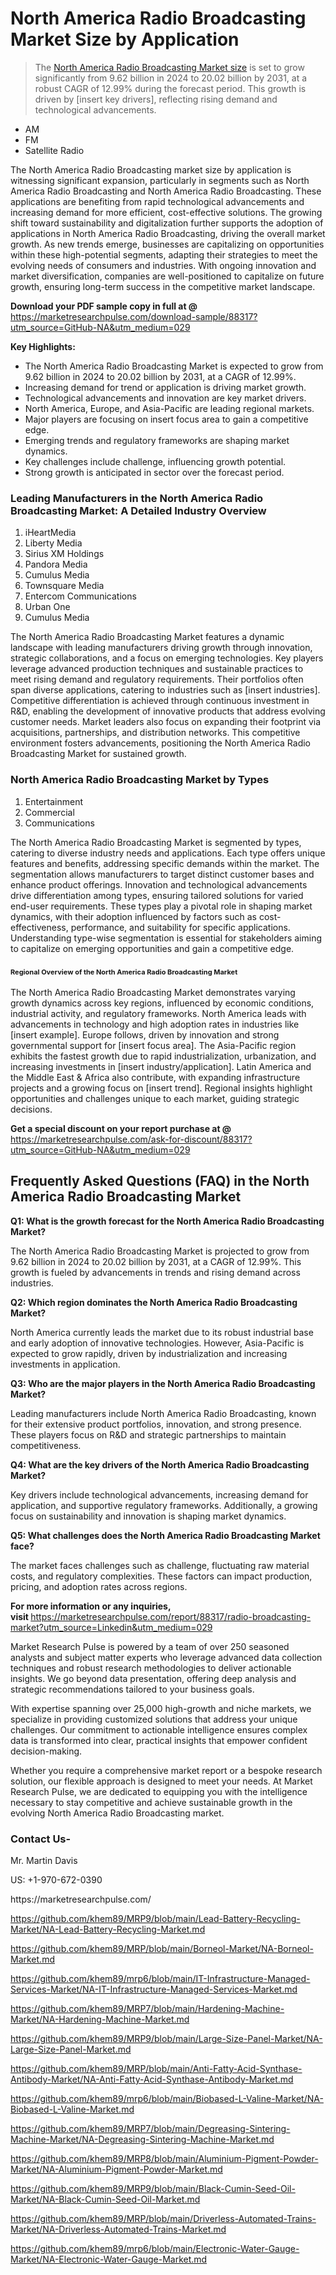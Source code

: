 <h1>North America Radio Broadcasting Market&nbsp;Size by Application</h1><blockquote><p>The <a href="https://marketresearchpulse.com/download-sample/88317?utm_source=GitHub-NA&amp;utm_medium=029">North America Radio Broadcasting Market size</a> is set to grow significantly from 9.62 billion in 2024 to 20.02 billion by 2031, at a robust CAGR of 12.99% during the forecast period. This growth is driven by [insert key drivers], reflecting rising demand and technological advancements.</p></blockquote><ul><li>AM<li> FM<li> Satellite Radio</li></ul><p>The North America Radio Broadcasting market size by application is witnessing significant expansion, particularly in segments such as North America Radio Broadcasting and North America Radio Broadcasting. These applications are benefiting from rapid technological advancements and increasing demand for more efficient, cost-effective solutions. The growing shift toward sustainability and digitalization further supports the adoption of applications in North America Radio Broadcasting, driving the overall market growth. As new trends emerge, businesses are capitalizing on opportunities within these high-potential segments, adapting their strategies to meet the evolving needs of consumers and industries. With ongoing innovation and market diversification, companies are well-positioned to capitalize on future growth, ensuring long-term success in the competitive market landscape.</p><p><strong>Download your PDF sample copy in full at @ </strong><a href="https://marketresearchpulse.com/download-sample/88317?utm_source=GitHub-NA&amp;utm_medium=029">https://marketresearchpulse.com/download-sample/88317?utm_source=GitHub-NA&amp;utm_medium=029</a></p><p><strong>Key Highlights: </strong></p><ul><li>The North America Radio Broadcasting Market is expected to grow from 9.62 billion in 2024 to 20.02 billion by 2031, at a CAGR of 12.99%.</li><li>Increasing demand for trend or application is driving market growth.</li><li>Technological advancements and innovation are key market drivers.</li><li>North America, Europe, and Asia-Pacific are leading regional markets.</li><li>Major players are focusing on insert focus area to gain a competitive edge.</li><li>Emerging trends and regulatory frameworks are shaping market dynamics.</li><li>Key challenges include challenge, influencing growth potential.</li><li>Strong growth is anticipated in sector over the forecast period.</li></ul><h3>Leading Manufacturers in the North America Radio Broadcasting Market: A Detailed Industry Overview</h3><ol><li>iHeartMedia</li><li>Liberty Media</li><li>Sirius XM Holdings</li><li>Pandora Media</li><li>Cumulus Media</li><li>Townsquare Media</li><li>Entercom Communications</li><li>Urban One</li><li>Cumulus Media</li></ol><div class="flex max-w-full flex-col flex-grow"><div class="min-h-8 text-message flex w-full flex-col items-end gap-2 whitespace-normal break-words [.text-message+&amp;]:mt-5" dir="auto" data-message-author-role="assistant" data-message-id="fd8432e4-4910-450d-b182-61b7bfb0a01f" data-message-model-slug="gpt-4o"><div class="flex w-full flex-col gap-1 empty:hidden first:pt-[3px]"><div class="markdown prose w-full break-words dark:prose-invert light"><p>The North America Radio Broadcasting Market features a dynamic landscape with leading manufacturers driving growth through innovation, strategic collaborations, and a focus on emerging technologies. Key players leverage advanced production techniques and sustainable practices to meet rising demand and regulatory requirements. Their portfolios often span diverse applications, catering to industries such as [insert industries]. Competitive differentiation is achieved through continuous investment in R&amp;D, enabling the development of innovative products that address evolving customer needs. Market leaders also focus on expanding their footprint via acquisitions, partnerships, and distribution networks. This competitive environment fosters advancements, positioning the North America Radio Broadcasting Market for sustained growth.</p></div></div></div></div><h3>North America Radio Broadcasting Market by Types</h3><ol><li>Entertainment<li> Commercial<li> Communications</li></ol><div class="flex max-w-full flex-col flex-grow"><div class="min-h-8 text-message flex w-full flex-col items-end gap-2 whitespace-normal break-words [.text-message+&amp;]:mt-5" dir="auto" data-message-author-role="assistant" data-message-id="084470be-0bb7-4664-bddf-5156b4f41249" data-message-model-slug="gpt-4o-mini"><div class="flex w-full flex-col gap-1 empty:hidden first:pt-[3px]"><div class="markdown prose w-full break-words dark:prose-invert light"><p>The North America Radio Broadcasting Market is segmented by types, catering to diverse industry needs and applications. Each type offers unique features and benefits, addressing specific demands within the market. The segmentation allows manufacturers to target distinct customer bases and enhance product offerings. Innovation and technological advancements drive differentiation among types, ensuring tailored solutions for varied end-user requirements. These types play a pivotal role in shaping market dynamics, with their adoption influenced by factors such as cost-effectiveness, performance, and suitability for specific applications. Understanding type-wise segmentation is essential for stakeholders aiming to capitalize on emerging opportunities and gain a competitive edge.</p></div></div></div></div><h3><span style="font-size: 11px;">Regional Overview of the North America Radio Broadcasting Market</span></h3><div class="flex max-w-full flex-col flex-grow"><div class="min-h-8 text-message flex w-full flex-col items-end gap-2 whitespace-normal break-words [.text-message+&amp;]:mt-5" dir="auto" data-message-author-role="assistant" data-message-id="e9038762-ce64-4e30-91c9-9bd413514231" data-message-model-slug="gpt-4o-mini"><div class="flex w-full flex-col gap-1 empty:hidden first:pt-[3px]"><div class="markdown prose w-full break-words dark:prose-invert light"><p>The North America Radio Broadcasting Market demonstrates varying growth dynamics across key regions, influenced by economic conditions, industrial activity, and regulatory frameworks. North America leads with advancements in technology and high adoption rates in industries like [insert example]. Europe follows, driven by innovation and strong governmental support for [insert focus area]. The Asia-Pacific region exhibits the fastest growth due to rapid industrialization, urbanization, and increasing investments in [insert industry/application]. Latin America and the Middle East &amp; Africa also contribute, with expanding infrastructure projects and a growing focus on [insert trend]. Regional insights highlight opportunities and challenges unique to each market, guiding strategic decisions.</p></div></div></div></div><p><strong>Get a special discount on your report purchase at @ </strong><a href="https://marketresearchpulse.com/ask-for-discount/88317?utm_source=GitHub-NA&amp;utm_medium=029">https://marketresearchpulse.com/ask-for-discount/88317?utm_source=GitHub-NA&amp;utm_medium=029</a></p><h2>Frequently Asked Questions (FAQ) in the North America Radio Broadcasting Market</h2><p><strong>Q1: What is the growth forecast for the North America Radio Broadcasting Market?</strong></p><p>The North America Radio Broadcasting Market is projected to grow from 9.62 billion in 2024 to 20.02 billion by 2031, at a CAGR of 12.99%. This growth is fueled by advancements in trends and rising demand across industries.</p><p><strong>Q2: Which region dominates the North America Radio Broadcasting Market?</strong></p><p>North America currently leads the market due to its robust industrial base and early adoption of innovative technologies. However, Asia-Pacific is expected to grow rapidly, driven by industrialization and increasing investments in application.</p><p><strong>Q3: Who are the major players in the North America Radio Broadcasting Market?</strong></p><p>Leading manufacturers include North America Radio Broadcasting, known for their extensive product portfolios, innovation, and strong presence. These players focus on R&amp;D and strategic partnerships to maintain competitiveness.</p><p><strong>Q4: What are the key drivers of the North America Radio Broadcasting Market?</strong></p><p>Key drivers include technological advancements, increasing demand for application, and supportive regulatory frameworks. Additionally, a growing focus on sustainability and innovation is shaping market dynamics.</p><p><strong>Q5: What challenges does the North America Radio Broadcasting Market face?</strong></p><p>The market faces challenges such as challenge, fluctuating raw material costs, and regulatory complexities. These factors can impact production, pricing, and adoption rates across regions.</p><p><strong>For more information or any inquiries, visit&nbsp;</strong><a href="https://marketresearchpulse.com/report/88317/radio-broadcasting-market?utm_source=Linkedin&utm_medium=029">https://marketresearchpulse.com/report/88317/radio-broadcasting-market?utm_source=Linkedin&utm_medium=029</a></p><p>Market Research Pulse is powered by a team of over 250 seasoned analysts and subject matter experts who leverage advanced data collection techniques and robust research methodologies to deliver actionable insights. We go beyond data presentation, offering deep analysis and strategic recommendations tailored to your business goals.</p><p>With expertise spanning over 25,000 high-growth and niche markets, we specialize in providing customized solutions that address your unique challenges. Our commitment to actionable intelligence ensures complex data is transformed into clear, practical insights that empower confident decision-making.</p><p>Whether you require a comprehensive market report or a bespoke research solution, our flexible approach is designed to meet your needs. At Market Research Pulse, we are dedicated to equipping you with the intelligence necessary to stay competitive and achieve sustainable growth in the evolving North America Radio Broadcasting market.</p><h3><strong>Contact Us-</strong></h3><p>Mr. Martin Davis</p><p>US: +1-970-672-0390</p><p>https://marketresearchpulse.com/</p><p><a href="https://github.com/khem89/MRP9/blob/main/Lead-Battery-Recycling-Market/NA-Lead-Battery-Recycling-Market.md">https://github.com/khem89/MRP9/blob/main/Lead-Battery-Recycling-Market/NA-Lead-Battery-Recycling-Market.md</a></p><p><a href="https://github.com/khem89/MRP/blob/main/Borneol-Market/NA-Borneol-Market.md">https://github.com/khem89/MRP/blob/main/Borneol-Market/NA-Borneol-Market.md</a></p><p><a href="https://github.com/khem89/mrp6/blob/main/IT-Infrastructure-Managed-Services-Market/NA-IT-Infrastructure-Managed-Services-Market.md">https://github.com/khem89/mrp6/blob/main/IT-Infrastructure-Managed-Services-Market/NA-IT-Infrastructure-Managed-Services-Market.md</a></p><p><a href="https://github.com/khem89/MRP7/blob/main/Hardening-Machine-Market/NA-Hardening-Machine-Market.md">https://github.com/khem89/MRP7/blob/main/Hardening-Machine-Market/NA-Hardening-Machine-Market.md</a></p><p><a href="https://github.com/khem89/MRP9/blob/main/Large-Size-Panel-Market/NA-Large-Size-Panel-Market.md">https://github.com/khem89/MRP9/blob/main/Large-Size-Panel-Market/NA-Large-Size-Panel-Market.md</a></p><p><a href="https://github.com/khem89/MRP/blob/main/Anti-Fatty-Acid-Synthase-Antibody-Market/NA-Anti-Fatty-Acid-Synthase-Antibody-Market.md">https://github.com/khem89/MRP/blob/main/Anti-Fatty-Acid-Synthase-Antibody-Market/NA-Anti-Fatty-Acid-Synthase-Antibody-Market.md</a></p><p><a href="https://github.com/khem89/mrp6/blob/main/Biobased-L-Valine-Market/NA-Biobased-L-Valine-Market.md">https://github.com/khem89/mrp6/blob/main/Biobased-L-Valine-Market/NA-Biobased-L-Valine-Market.md</a></p><p><a href="https://github.com/khem89/MRP7/blob/main/Degreasing-Sintering-Machine-Market/NA-Degreasing-Sintering-Machine-Market.md">https://github.com/khem89/MRP7/blob/main/Degreasing-Sintering-Machine-Market/NA-Degreasing-Sintering-Machine-Market.md</a></p><p><a href="https://github.com/khem89/MRP8/blob/main/Aluminium-Pigment-Powder-Market/NA-Aluminium-Pigment-Powder-Market.md">https://github.com/khem89/MRP8/blob/main/Aluminium-Pigment-Powder-Market/NA-Aluminium-Pigment-Powder-Market.md</a></p><p><a href="https://github.com/khem89/MRP9/blob/main/Black-Cumin-Seed-Oil-Market/NA-Black-Cumin-Seed-Oil-Market.md">https://github.com/khem89/MRP9/blob/main/Black-Cumin-Seed-Oil-Market/NA-Black-Cumin-Seed-Oil-Market.md</a></p><p><a href="https://github.com/khem89/MRP/blob/main/Driverless-Automated-Trains-Market/NA-Driverless-Automated-Trains-Market.md">https://github.com/khem89/MRP/blob/main/Driverless-Automated-Trains-Market/NA-Driverless-Automated-Trains-Market.md</a></p><p><a href="https://github.com/khem89/mrp6/blob/main/Electronic-Water-Gauge-Market/NA-Electronic-Water-Gauge-Market.md">https://github.com/khem89/mrp6/blob/main/Electronic-Water-Gauge-Market/NA-Electronic-Water-Gauge-Market.md</a></p>
